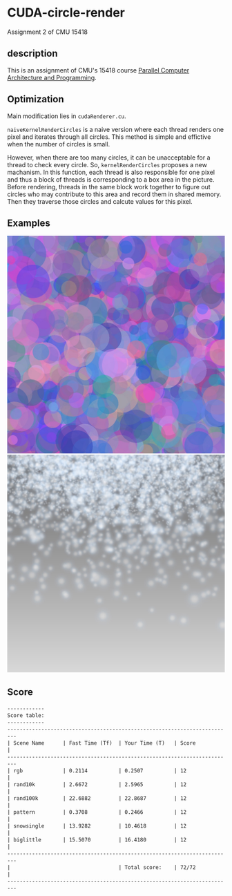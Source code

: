 # CUDA-circle-render
Assignment 2 of CMU 15418

## description

This is an assignment of CMU's 15418 course [Parallel Computer Architecture and Programming](http://www.cs.cmu.edu/~418/).

## Optimization

Main modification lies in `cudaRenderer.cu`.

`naiveKernelRenderCircles` is a naive version where each thread renders one pixel and iterates through all circles. This method is simple and effictive when the number of circles is small.

However, when there are too many circles, it can be unacceptable for a thread to check every circle. So, `kernelRenderCircles` proposes a new machanism. In this function, each thread is also responsible for one pixel and thus a block of threads is corresponding to a box area in the picture. Before rendering, threads in the same block work together to figure out circles who may contribute to this area and record them in shared memory. Then they traverse those circles and calcute values for this pixel.

## Examples

![rand10k](./rand10k.jpg)
![snow](./snow.jpg)

## Score

```
------------
Score table:
------------
-------------------------------------------------------------------------
| Scene Name      | Fast Time (Tf)  | Your Time (T)   | Score           |
-------------------------------------------------------------------------
| rgb             | 0.2114          | 0.2507          | 12              |
| rand10k         | 2.6672          | 2.5965          | 12              |
| rand100k        | 22.6882         | 22.8687         | 12              |
| pattern         | 0.3708          | 0.2466          | 12              |
| snowsingle      | 13.9282         | 10.4618         | 12              |
| biglittle       | 15.5070         | 16.4180         | 12              |
-------------------------------------------------------------------------
|                                   | Total score:    | 72/72           |
-------------------------------------------------------------------------

```
